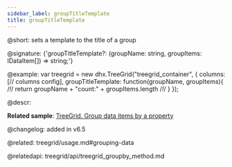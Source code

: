 ```yaml
---
sidebar_label: groupTitleTemplate
title: groupTitleTemplate
---          
```


@short: sets a template to the title of a group

@signature: {'groupTitleTemplate?: (groupName: string, groupItems: IDataItem[]) => string;'}

@example:
var treegrid = new dhx.TreeGrid("treegrid_container", {
    columns: [// columns config],
    groupTitleTemplate: function(groupName, groupItems){ /*!*/
        return groupName + "count:" + groupItems.length /*!*/
    }
});


@descr: 

**Related sample**: [TreeGrid. Group data items by a property](https://snippet.dhtmlx.com/bue6zm6w)

@changelog: added in v6.5

@related:
treegrid/usage.md#grouping-data

@relatedapi: treegrid/api/treegrid_groupby_method.md


